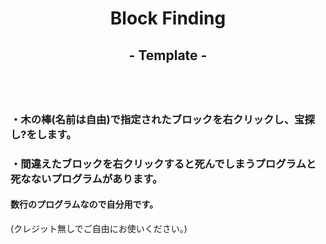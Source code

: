 <h1 align="center">Block Finding</h1>
<h2 align="center">- Template -</h2>
<h2>&nbsp;</h2>
<h3>・木の棒(名前は自由)で指定されたブロックを右クリックし、宝探し?をします。</h3>
<h3>・間違えたブロックを右クリックすると死んでしまうプログラムと死なないプログラムがあります。</h3>
<h4>数行のプログラムなので自分用です。</h4>
<p>(クレジット無しでご自由にお使いください。)</p>
